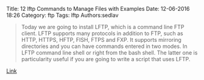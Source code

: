 Title: 12 lftp Commands to Manage Files with Examples
Date: 12-06-2016 18:26
Category: ftp
Tags: lftp
Authors:sedlav

> Today we are going to install LFTP, which is a command line FTP client. LFTP supports many protocols in addition to FTP, such as HTTP, HTTPS, HFTP, FISH, FTPS and FXP. It supports mirroring directories and you can have commands entered in two modes. In LFTP command line shell or right from the bash shell. The latter one is particularity useful if you are going to write a script that uses LFTP.

[Link](http://www.linuxtoday.com/infrastructure/12-lftp-commands-to-manage-files-with-examples-161205012011.html)
